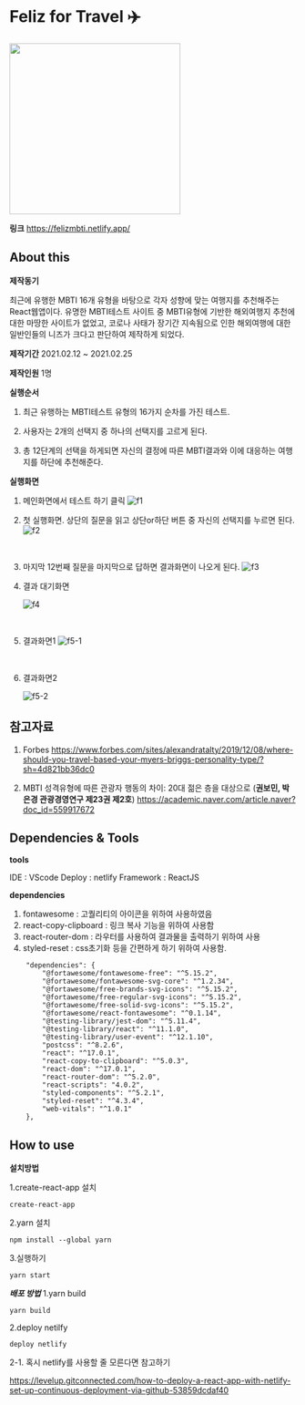 # Feliz for Travel :airplane:

<img src="https://user-images.githubusercontent.com/62472550/109385258-eb217c80-7935-11eb-8d19-0a112d4446ea.png" width="300">

**링크**
<a>https://felizmbti.netlify.app/

## About this

**제작동기**

최근에 유행한 MBTI 16개 유형을 바탕으로 각자 성향에 맞는 여행지를 추천해주는 React웹앱이다.
유명한 MBTI테스트 사이트 중 MBTI유형에 기반한 해외여행지 추천에 대한 마땅한 사이트가 없었고,
코로나 사태가 장기간 지속됨으로 인한 해외여행에 대한 일반인들의 니즈가 크다고 판단하여 제작하게 되었다.

**제작기간**
2021.02.12 ~ 2021.02.25

**제작인원**
1명

**실행순서**

1. 최근 유행하는 MBTI테스트 유형의 16가지 순차를 가진 테스트.

2. 사용자는 2개의 선택지 중 하나의 선택지를 고르게 된다.

3. 총 12단계의 선택을 하게되면 자신의 결정에 따른 MBTI결과와 이에 대응하는 여행지를 하단에 추천해준다.

**실행화면**

1. 메인화면에서 테스트 하기 클릭
   ![f1](https://user-images.githubusercontent.com/62472550/109384839-e14a4a00-7932-11eb-8183-1e730136cbb7.PNG)
   <br>

2. 첫 실행화면. 상단의 질문을 읽고 상단or하단 버튼 중 자신의 선택지를 누르면 된다.
   ![f2](https://user-images.githubusercontent.com/62472550/109384840-e27b7700-7932-11eb-82ca-1541b2aa33e1.PNG)

<br>

3. 마지막 12번째 질문을 마지막으로 답하면 결과화면이 나오게 된다.
   ![f3](https://user-images.githubusercontent.com/62472550/109384842-e27b7700-7932-11eb-8319-f6dd2e37bcfe.PNG)
   <br>

4. 결과 대기화면

   ![f4](https://user-images.githubusercontent.com/62472550/109384843-e3140d80-7932-11eb-818b-8990afc06dce.PNG)

<br>

5. 결과화면1
   ![f5-1](https://user-images.githubusercontent.com/62472550/109384845-e3aca400-7932-11eb-96bf-7cd9abf76995.PNG)

<br>

6. 결과화면2

   ![f5-2](https://user-images.githubusercontent.com/62472550/109384846-e4453a80-7932-11eb-9671-387425cc1723.PNG)

## 참고자료

1. Forbes
   <a>https://www.forbes.com/sites/alexandratalty/2019/12/08/where-should-you-travel-based-your-myers-briggs-personality-type/?sh=4d821bb36dc0

2. MBTI 성격유형에 따른 관광자 행동의 차이: 20대 젊은 층을 대상으로 (**권보민, 박은경 관광경영연구 제23권 제2호**)
   <a>https://academic.naver.com/article.naver?doc_id=559917672

## Dependencies & Tools

**tools**

IDE : VScode
Deploy : netlify
Framework : ReactJS

**dependencies**

1. fontawesome : 고퀄리티의 아이콘을 위하여 사용하였음
2. react-copy-clipboard : 링크 복사 기능을 위하여 사용함
3. react-router-dom : 라우터를 사용하여 결과물을 출력하기 위하여 사용
4. styled-reset : css초기화 등을 간편하게 하기 위하여 사용함.

```
	"dependencies": {
		"@fortawesome/fontawesome-free": "^5.15.2",
		"@fortawesome/fontawesome-svg-core": "^1.2.34",
		"@fortawesome/free-brands-svg-icons": "^5.15.2",
		"@fortawesome/free-regular-svg-icons": "^5.15.2",
		"@fortawesome/free-solid-svg-icons": "^5.15.2",
		"@fortawesome/react-fontawesome": "^0.1.14",
		"@testing-library/jest-dom": "^5.11.4",
		"@testing-library/react": "^11.1.0",
		"@testing-library/user-event": "^12.1.10",
		"postcss": "^8.2.6",
		"react": "^17.0.1",
		"react-copy-to-clipboard": "^5.0.3",
		"react-dom": "^17.0.1",
		"react-router-dom": "^5.2.0",
		"react-scripts": "4.0.2",
		"styled-components": "^5.2.1",
		"styled-reset": "^4.3.4",
		"web-vitals": "^1.0.1"
	},
```

## How to use

**설치방법**

1.create-react-app 설치

```
create-react-app
```

2.yarn 설치

```
npm install --global yarn
```

3.실행하기

```
yarn start
```

**_배포 방법_**
1.yarn build

```
yarn build
```

2.deploy netilfy

```
deploy netlify
```

2-1. 혹시 netlify를 사용할 줄 모른다면 참고하기

<a>https://levelup.gitconnected.com/how-to-deploy-a-react-app-with-netlify-set-up-continuous-deployment-via-github-53859dcdaf40
